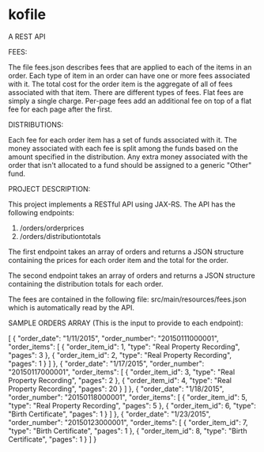 # kofile
A REST API

FEES:

The file fees.json describes fees that are applied to each of the items in an order. 
Each type of item in an order can have one or more fees associated with it. 
The total cost for the order item is the aggregate of all of fees associated with that item. 
There are different types of fees. Flat fees are simply a single charge. 
Per-page fees add an additional fee on top of a flat fee for each page after the first.

DISTRIBUTIONS:

Each fee for each order item has a set of funds associated with it. 
The money associated with each fee is split among the funds based on the amount specified in the distribution. 
Any extra money associated with the order that isn't allocated to a fund should be assigned to a generic "Other" fund.

PROJECT DESCRIPTION:

This project implements a RESTful API using JAX-RS.  The API has the following endpoints:  
1.  /orders/orderprices 
2.  /orders/distributiontotals

The first endpoint takes an array of orders and returns a JSON structure containing the prices for each order item 
and the total for the order. 

The second endpoint takes an array of orders and returns a JSON structure containing the distribution totals for each order. 

The fees are contained in the following file:  src/main/resources/fees.json which is automatically read by the API.

SAMPLE ORDERS ARRAY (This is the input to provide to each endpoint):

[
  {
    "order_date": "1/11/2015",
    "order_number": "20150111000001",
    "order_items": [
      {
        "order_item_id": 1,
        "type": "Real Property Recording",
        "pages": 3
      },
      {
        "order_item_id": 2,
        "type": "Real Property Recording",
        "pages": 1
      }
    ]
  },
  {
    "order_date": "1/17/2015",
    "order_number": "20150117000001",
    "order_items": [
      {
        "order_item_id": 3,
        "type": "Real Property Recording",
        "pages": 2
      },
      {
        "order_item_id": 4,
        "type": "Real Property Recording",
        "pages": 20
      }
    ]
  },
  {
    "order_date": "1/18/2015",
    "order_number": "20150118000001",
    "order_items": [
      {
        "order_item_id": 5,
        "type": "Real Property Recording",
        "pages": 5
      },
      {
        "order_item_id": 6,
        "type": "Birth Certificate",
        "pages": 1
      }
    ]
  },
  {
    "order_date": "1/23/2015",
    "order_number": "20150123000001",
    "order_items": [
      {
        "order_item_id": 7,
        "type": "Birth Certificate",
        "pages": 1
      },
      {
        "order_item_id": 8,
        "type": "Birth Certificate",
        "pages": 1
      }
    ]
  }

